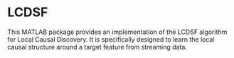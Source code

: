 # LCDSF
This MATLAB package provides an implementation of the LCDSF algorithm for Local Causal Discovery. It is specifically designed to learn the local causal structure around a target feature from streaming data.

